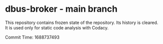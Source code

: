 # dbus-broker - main branch

This repository contains frozen state of the repository.
Its history is cleared. It is used only for static code
analysis with Codacy.

Commit Time: 1688737493